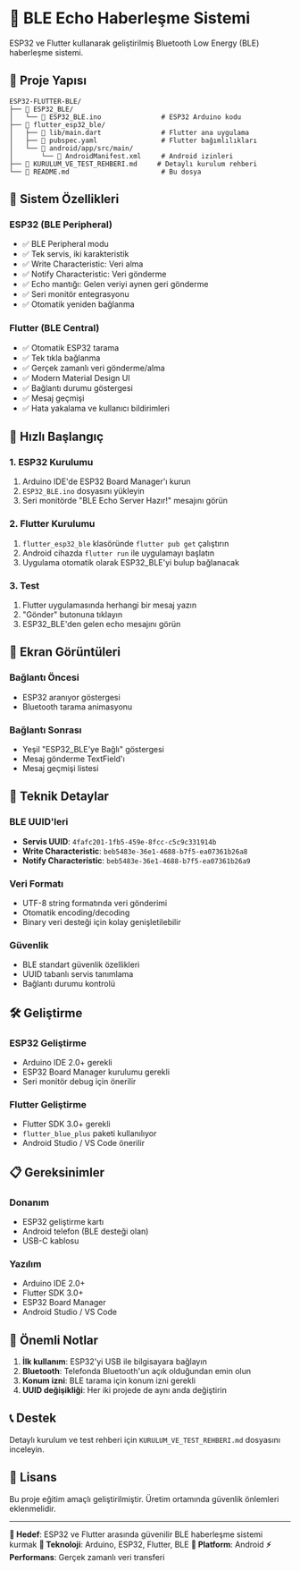 # 🚀 BLE Echo Haberleşme Sistemi

ESP32 ve Flutter kullanarak geliştirilmiş Bluetooth Low Energy (BLE) haberleşme sistemi.

## 📁 Proje Yapısı

```
ESP32-FLUTTER-BLE/
├── 📂 ESP32_BLE/
│   └── 📄 ESP32_BLE.ino               # ESP32 Arduino kodu
├── 📂 flutter_esp32_ble/
│   ├── 📄 lib/main.dart               # Flutter ana uygulama
│   ├── 📄 pubspec.yaml                # Flutter bağımlılıkları
│   └── 📂 android/app/src/main/
│       └── 📄 AndroidManifest.xml     # Android izinleri
├── 📄 KURULUM_VE_TEST_REHBERI.md     # Detaylı kurulum rehberi
└── 📄 README.md                       # Bu dosya
```

## 🔧 Sistem Özellikleri

### ESP32 (BLE Peripheral)
- ✅ BLE Peripheral modu
- ✅ Tek servis, iki karakteristik
- ✅ Write Characteristic: Veri alma
- ✅ Notify Characteristic: Veri gönderme
- ✅ Echo mantığı: Gelen veriyi aynen geri gönderme
- ✅ Seri monitör entegrasyonu
- ✅ Otomatik yeniden bağlanma

### Flutter (BLE Central)
- ✅ Otomatik ESP32 tarama
- ✅ Tek tıkla bağlanma
- ✅ Gerçek zamanlı veri gönderme/alma
- ✅ Modern Material Design UI
- ✅ Bağlantı durumu göstergesi
- ✅ Mesaj geçmişi
- ✅ Hata yakalama ve kullanıcı bildirimleri

## 🚀 Hızlı Başlangıç

### 1. ESP32 Kurulumu
1. Arduino IDE'de ESP32 Board Manager'ı kurun
2. `ESP32_BLE.ino` dosyasını yükleyin
3. Seri monitörde "BLE Echo Server Hazır!" mesajını görün

### 2. Flutter Kurulumu
1. `flutter_esp32_ble` klasöründe `flutter pub get` çalıştırın
2. Android cihazda `flutter run` ile uygulamayı başlatın
3. Uygulama otomatik olarak ESP32_BLE'yi bulup bağlanacak

### 3. Test
1. Flutter uygulamasında herhangi bir mesaj yazın
2. "Gönder" butonuna tıklayın
3. ESP32_BLE'den gelen echo mesajını görün

## 📱 Ekran Görüntüleri

### Bağlantı Öncesi
- ESP32 aranıyor göstergesi
- Bluetooth tarama animasyonu

### Bağlantı Sonrası
- Yeşil "ESP32_BLE'ye Bağlı" göstergesi
- Mesaj gönderme TextField'ı
- Mesaj geçmişi listesi

## 🔗 Teknik Detaylar

### BLE UUID'leri
- **Servis UUID**: `4fafc201-1fb5-459e-8fcc-c5c9c331914b`
- **Write Characteristic**: `beb5483e-36e1-4688-b7f5-ea07361b26a8`
- **Notify Characteristic**: `beb5483e-36e1-4688-b7f5-ea07361b26a9`

### Veri Formatı
- UTF-8 string formatında veri gönderimi
- Otomatik encoding/decoding
- Binary veri desteği için kolay genişletilebilir

### Güvenlik
- BLE standart güvenlik özellikleri
- UUID tabanlı servis tanımlama
- Bağlantı durumu kontrolü

## 🛠️ Geliştirme

### ESP32 Geliştirme
- Arduino IDE 2.0+ gerekli
- ESP32 Board Manager kurulumu gerekli
- Seri monitör debug için önerilir

### Flutter Geliştirme
- Flutter SDK 3.0+ gerekli
- `flutter_blue_plus` paketi kullanılıyor
- Android Studio / VS Code önerilir

## 📋 Gereksinimler

### Donanım
- ESP32 geliştirme kartı
- Android telefon (BLE desteği olan)
- USB-C kablosu

### Yazılım
- Arduino IDE 2.0+
- Flutter SDK 3.0+
- ESP32 Board Manager
- Android Studio / VS Code

## 🚨 Önemli Notlar

1. **İlk kullanım**: ESP32'yi USB ile bilgisayara bağlayın
2. **Bluetooth**: Telefonda Bluetooth'un açık olduğundan emin olun
3. **Konum izni**: BLE tarama için konum izni gerekli
4. **UUID değişikliği**: Her iki projede de aynı anda değiştirin

## 📞 Destek

Detaylı kurulum ve test rehberi için `KURULUM_VE_TEST_REHBERI.md` dosyasını inceleyin.

## 📄 Lisans

Bu proje eğitim amaçlı geliştirilmiştir. Üretim ortamında güvenlik önlemleri eklenmelidir.

---

**🎯 Hedef**: ESP32 ve Flutter arasında güvenilir BLE haberleşme sistemi kurmak
**🔧 Teknoloji**: Arduino, ESP32, Flutter, BLE
**📱 Platform**: Android
**⚡ Performans**: Gerçek zamanlı veri transferi
